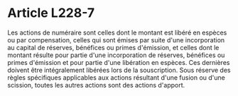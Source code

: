 # Article L228-7

Les actions de numéraire sont celles dont le montant est libéré en espèces ou par compensation, celles qui sont émises par suite d'une incorporation au capital de réserves, bénéfices ou primes d'émission, et celles dont le montant résulte pour partie d'une incorporation de réserves, bénéfices ou primes d'émission et pour partie d'une libération en espèces. Ces dernières doivent être intégralement libérées lors de la souscription.   Sous réserve des règles spécifiques applicables aux actions résultant d'une fusion ou d'une scission, toutes les autres actions sont des actions d'apport.